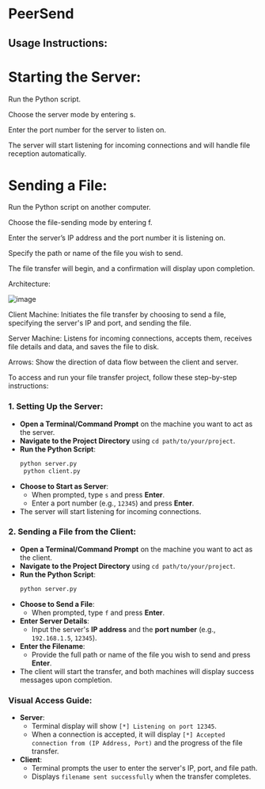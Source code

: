 # PeerSend

## Usage Instructions:
# Starting the Server:

Run the Python script.

Choose the server mode by entering s.

Enter the port number for the server to listen on.

The server will start listening for incoming connections and will handle file reception automatically.


# Sending a File:

Run the Python script on another computer.

Choose the file-sending mode by entering f.

Enter the server’s IP address and the port number it is listening on.

Specify the path or name of the file you wish to send.

The file transfer will begin, and a confirmation will display upon completion.

Architecture:

![image](https://github.com/user-attachments/assets/6d546dde-fe73-48db-bc1c-612c71508122)


Client Machine: Initiates the file transfer by choosing to send a file, specifying the server's IP and port, and sending the file.

Server Machine: Listens for incoming connections, accepts them, receives file details and data, and saves the file to disk.

Arrows: Show the direction of data flow between the client and server.


To access and run your file transfer project, follow these step-by-step instructions:

### 1. **Setting Up the Server**:
   - **Open a Terminal/Command Prompt** on the machine you want to act as the server.
   - **Navigate to the Project Directory** using `cd path/to/your/project`.
   - **Run the Python Script**:
     ```bash
     python server.py
      python client.py
     ```
   - **Choose to Start as Server**:
     - When prompted, type `s` and press **Enter**.
     - Enter a port number (e.g., `12345`) and press **Enter**.
   - The server will start listening for incoming connections.

### 2. **Sending a File from the Client**:
   - **Open a Terminal/Command Prompt** on the machine you want to act as the client.
   - **Navigate to the Project Directory** using `cd path/to/your/project`.
   - **Run the Python Script**:
     ```bash
     python server.py
     ```
   - **Choose to Send a File**:
     - When prompted, type `f` and press **Enter**.
   - **Enter Server Details**:
     - Input the server's **IP address** and the **port number** (e.g., `192.168.1.5`, `12345`).
   - **Enter the Filename**:
     - Provide the full path or name of the file you wish to send and press **Enter**.
   - The client will start the transfer, and both machines will display success messages upon completion.

### **Visual Access Guide**:
- **Server**:
  - Terminal display will show `[*] Listening on port 12345`.
  - When a connection is accepted, it will display `[*] Accepted connection from (IP Address, Port)` and the progress of the file transfer.
- **Client**:
  - Terminal prompts the user to enter the server's IP, port, and file path.
  - Displays `filename sent successfully` when the transfer completes.


